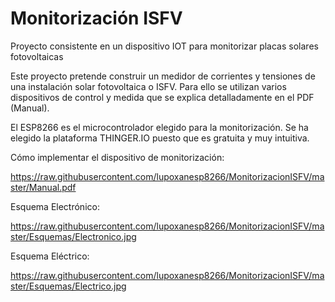 # Monitorización ISFV
Proyecto consistente en un dispositivo IOT para monitorizar placas solares fotovoltaicas


Este proyecto pretende construir un medidor de corrientes y tensiones de una instalación solar fotovoltaica o ISFV. 
Para ello se utilizan varios dispositivos de control y medida que se explica detalladamente en el PDF (Manual).

El ESP8266 es el microcontrolador elegido para la monitorización.
Se ha elegido la plataforma THINGER.IO puesto que es gratuita y muy intuitiva.

Cómo implementar el dispositivo de monitorización:

https://raw.githubusercontent.com/lupoxanesp8266/MonitorizacionISFV/master/Manual.pdf 

Esquema Electrónico:

https://raw.githubusercontent.com/lupoxanesp8266/MonitorizacionISFV/master/Esquemas/Electronico.jpg 

Esquema Eléctrico:

https://raw.githubusercontent.com/lupoxanesp8266/MonitorizacionISFV/master/Esquemas/Electrico.jpg 
